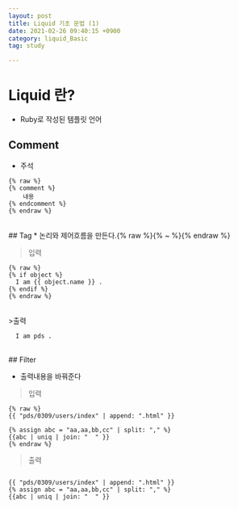 ```yaml
---
layout: post
title: Liquid 기초 문법 (1)
date: 2021-02-26 09:40:15 +0900
category: liquid_Basic
tag: study

---
```


# Liquid 란?

* Ruby로 작성된 템플릿 언어


## Comment
* 주석

```liquid
{% raw %}  
{% comment %}
	내용
{% endcomment %}
{% endraw %}
```
<br>
## Tag
* 논리와 제어흐름을 만든다.{% raw %}{% ~ %}{% endraw %}

>입력
  
```liquid
{% raw %}  
{% if object %}
  I am {{ object.name }} .
{% endif %}
{% endraw %}
```
  
<br>
>출력

```liquid
  I am pds .
```

<br>
## Filter

* 출력내용을 바꿔준다

>입력

```liquid
{% raw %}
{{ "pds/0309/users/index" | append: ".html" }}

{% assign abc = "aa,aa,bb,cc" | split: "," %}
{{abc | uniq | join: "  " }}
{% endraw %}  
```

>출력

```liquid

{{ "pds/0309/users/index" | append: ".html" }}
{% assign abc = "aa,aa,bb,cc" | split: "," %}
{{abc | uniq | join: "  " }}
```